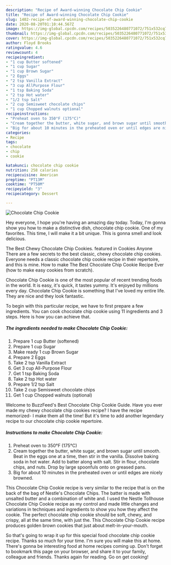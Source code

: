 ```yaml
---
description: "Recipe of Award-winning Chocolate Chip Cookie"
title: "Recipe of Award-winning Chocolate Chip Cookie"
slug: 1402-recipe-of-award-winning-chocolate-chip-cookie
date: 2020-08-20T01:10:44.567Z
image: https://img-global.cpcdn.com/recipes/5035226480771072/751x532cq70/chocolate-chip-cookie-recipe-main-photo.jpg
thumbnail: https://img-global.cpcdn.com/recipes/5035226480771072/751x532cq70/chocolate-chip-cookie-recipe-main-photo.jpg
cover: https://img-global.cpcdn.com/recipes/5035226480771072/751x532cq70/chocolate-chip-cookie-recipe-main-photo.jpg
author: Floyd Brooks
ratingvalue: 4.6
reviewcount: 4
recipeingredient:
- "1 cup Butter softened"
- "1 cup Sugar"
- "1 cup Brown Sugar"
- "2 Eggs"
- "2 tsp Vanilla Extract"
- "3 cup AllPurpose Flour"
- "1 tsp Baking Soda"
- "2 tsp Hot water"
- "1/2 tsp Salt"
- "2 cup Semisweet chocolate chips"
- "1 cup Chopped walnuts optional"
recipeinstructions:
- "Preheat oven to 350°F (175°C)"
- "Cream together the butter, white sugar, and brown sugar until smooth. Beat in the eggs one at a time, then stir in the vanilla. Dissolve baking soda in hot water. Add to batter along with salt. Stir in flour, chocolate chips, and nuts. Drop by large spoonfuls onto on greased pans."
- "Big for about 10 minutes in the preheated oven or until edges are nicely browned."
categories:
- Recipe
tags:
- chocolate
- chip
- cookie

katakunci: chocolate chip cookie 
nutrition: 258 calories
recipecuisine: American
preptime: "PT13M"
cooktime: "PT50M"
recipeyield: "3"
recipecategory: Dessert

---
```



![Chocolate Chip Cookie](https://img-global.cpcdn.com/recipes/5035226480771072/751x532cq70/chocolate-chip-cookie-recipe-main-photo.jpg)

Hey everyone, I hope you're having an amazing day today. Today, I'm gonna show you how to make a distinctive dish, chocolate chip cookie. One of my favorites. This time, I will make it a bit unique. This is gonna smell and look delicious.

The Best Chewy Chocolate Chip Cookies. featured in Cookies Anyone There are a few secrets to the best classic, chewy chocolate chip cookies. Everyone needs a classic chocolate chip cookie recipe in their repertoire, and this is mine. How to make The Best Chocolate Chip Cookie Recipe Ever (how to make easy cookies from scratch).

Chocolate Chip Cookie is one of the most popular of recent trending foods in the world. It is easy, it's quick, it tastes yummy. It's enjoyed by millions every day. Chocolate Chip Cookie is something that I've loved my entire life. They are nice and they look fantastic.


To begin with this particular recipe, we have to first prepare a few ingredients. You can cook chocolate chip cookie using 11 ingredients and 3 steps. Here is how you can achieve that.

<!--inarticleads1-->

##### The ingredients needed to make Chocolate Chip Cookie:

1. Prepare 1 cup Butter (softened)
1. Prepare 1 cup Sugar
1. Make ready 1 cup Brown Sugar
1. Prepare 2 Eggs
1. Take 2 tsp Vanilla Extract
1. Get 3 cup All-Purpose Flour
1. Get 1 tsp Baking Soda
1. Take 2 tsp Hot water
1. Prepare 1/2 tsp Salt
1. Take 2 cup Semisweet chocolate chips
1. Get 1 cup Chopped walnuts (optional)


Welcome to BuzzFeed&#39;s Best Chocolate Chip Cookie Guide. Have you ever made my chewy chocolate chip cookies recipe? I have the recipe memorized- I make them all the time! But it&#39;s time to add another legendary recipe to our chocolate chip cookie repertoire. 

<!--inarticleads2-->

##### Instructions to make Chocolate Chip Cookie:

1. Preheat oven to 350°F (175°C)
1. Cream together the butter, white sugar, and brown sugar until smooth. Beat in the eggs one at a time, then stir in the vanilla. Dissolve baking soda in hot water. Add to batter along with salt. Stir in flour, chocolate chips, and nuts. Drop by large spoonfuls onto on greased pans.
1. Big for about 10 minutes in the preheated oven or until edges are nicely browned.


This Chocolate Chip Cookie recipe is very similar to the recipe that is on the back of the bag of Nestle&#39;s Chocolate Chips. The batter is made with unsalted butter and a combination of white and. I used the Nestle Tollhouse Chocolate Chip Cookie recipe as my control and made little changes and variations in techniques and ingredients to show you how they affect the cookie. The perfect chocolate chip cookie should be soft, chewy, and crispy, all at the same time, with just the. This Chocolate Chip Cookie recipe produces golden brown cookies that just about melt-in-your-mouth. 

So that's going to wrap it up for this special food chocolate chip cookie recipe. Thanks so much for your time. I'm sure you will make this at home. There's gonna be interesting food at home recipes coming up. Don't forget to bookmark this page on your browser, and share it to your family, colleague and friends. Thanks again for reading. Go on get cooking!
